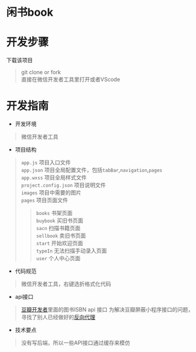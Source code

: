 # 闲书book
# 开发步骤
下载该项目  
> git clone or fork  
> 直接在微信开发者工具里打开或者VScode
# 开发指南
* 开发环境
> 微信开发者工具
* 项目结构
> `app.js` 项目入口文件  
> `app.json` 项目全局配置文件，包括`tabBar`,`navigation`,`pages`  
> `app.wxss` 项目全局样式文件  
> `project.config.json` 项目说明文件  
> `images` 项目中需要的图片  
> `pages` 项目页面文件  
>> `books` 书架页面  
>> `buybook` 买旧书页面  
>> `sacn` 扫描书籍页面  
>> `sellbook` 卖旧书页面  
>> `start` 开始欢迎页面  
>> `typeIn` 无法扫描手动录入页面  
>>  `user` 个人中心页面  
* 代码规范
> 微信开发者工具，右键选折格式化代码
* api接口
> [豆瓣开发者](https://developers.douban.com/)里面的图书ISBN api 接口
> 为解决豆瓣屏蔽小程序接口的问题，寻找了别人已经做好的[反向代理](https://github.com/zce/douban-api-proxy)
* 技术要点
> 没有写后端，所以一些API接口通过缓存来模仿

